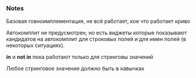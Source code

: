 ### Notes

Базовая говноимплементация, не всё работает, кое что работает криво

Автокомплит не предусмотрен, но есть виджеты которые показывают кандидатов на автокомплит для строковых полей и для имен полей (в некоторых ситуациях).

 **in** и **not in** пока работают только для стринговы значений

 Любое стринговое значение должно быть в кавычках



